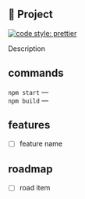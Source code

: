 ## 🐣 Project 

[![code style: prettier](https://img.shields.io/badge/code_style-prettier-ff69b4.svg)](http://prettier.io)

Description

## commands 

`npm start` —  
`npm build` —

## features

- [ ] feature name

## roadmap

- [ ] road item
